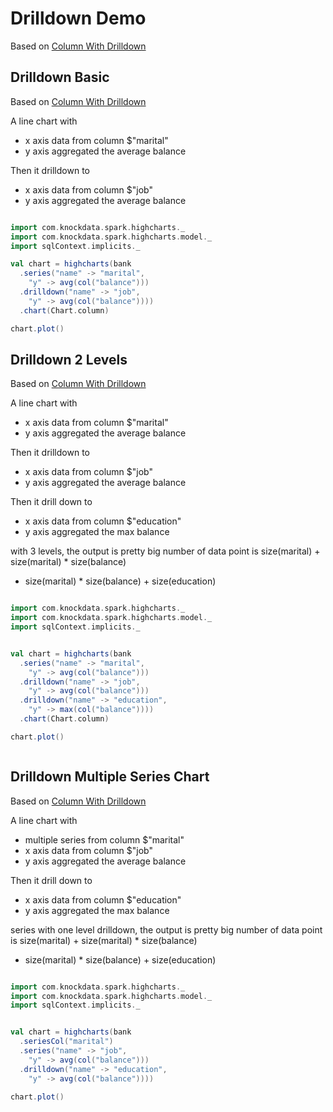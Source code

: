 # Drilldown Demo

Based on [Column With Drilldown](http://www.highcharts.com/demo/column-drilldown)

## Drilldown Basic

Based on [Column With Drilldown](http://www.highcharts.com/demo/column-drilldown)

A line chart with

* x axis data from column $"marital"
* y axis aggregated the average balance

Then it drilldown to

* x axis data from column $"job"
* y axis aggregated the average balance

```scala

import com.knockdata.spark.highcharts._
import com.knockdata.spark.highcharts.model._
import sqlContext.implicits._

val chart = highcharts(bank
  .series("name" -> "marital",
    "y" -> avg(col("balance")))
  .drilldown("name" -> "job",
    "y" -> avg(col("balance"))))
  .chart(Chart.column)

chart.plot()

```

## Drilldown 2 Levels

Based on [Column With Drilldown](http://www.highcharts.com/demo/column-drilldown)

A line chart with

* x axis data from column $"marital"
* y axis aggregated the average balance

Then it drilldown to

* x axis data from column $"job"
* y axis aggregated the average balance

Then it drill down to

* x axis data from column $"education"
* y axis aggregated the max balance

with 3 levels, the output is pretty big
number of data point is
size(marital) + size(marital) * size(balance)
+ size(marital) * size(balance) + size(education)

```scala

import com.knockdata.spark.highcharts._
import com.knockdata.spark.highcharts.model._
import sqlContext.implicits._


val chart = highcharts(bank
  .series("name" -> "marital",
    "y" -> avg(col("balance")))
  .drilldown("name" -> "job",
    "y" -> avg(col("balance")))
  .drilldown("name" -> "education",
    "y" -> max(col("balance"))))
  .chart(Chart.column)

chart.plot()



```

## Drilldown Multiple Series Chart

Based on [Column With Drilldown](http://www.highcharts.com/demo/column-drilldown)

A line chart with

* multiple series from column $"marital"
* x axis data from column $"job"
* y axis aggregated the average balance

Then it drill down to

* x axis data from column $"education"
* y axis aggregated the max balance

series with one level drilldown, the output is pretty big
number of data point is
size(marital) + size(marital) * size(balance)
+ size(marital) * size(balance) + size(education)

```scala

import com.knockdata.spark.highcharts._
import com.knockdata.spark.highcharts.model._
import sqlContext.implicits._


val chart = highcharts(bank
  .seriesCol("marital")
  .series("name" -> "job",
    "y" -> avg(col("balance")))
  .drilldown("name" -> "education",
    "y" -> avg(col("balance"))))

chart.plot()

```
